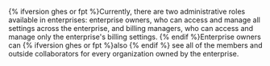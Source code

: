 {% ifversion ghes or fpt %}Currently, there are two administrative roles available in enterprises: enterprise owners, who can access and manage all settings across the enterprise, and billing managers, who can access and manage only the enterprise's billing settings. {% endif %}Enterprise owners can {% ifversion ghes or fpt %}also {% endif %} see all of the members and outside collaborators for every organization owned by the enterprise.
